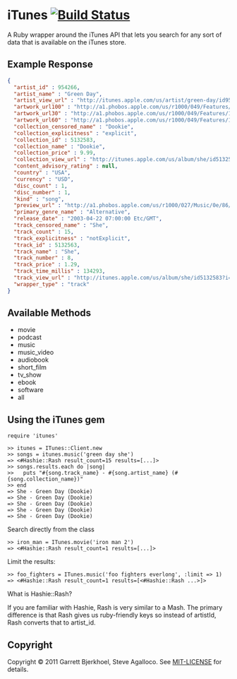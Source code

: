 iTunes [![Build Status](https://secure.travis-ci.org/dewski/itunes.png)](http://travis-ci.org/dewski/itunes)
======

A Ruby wrapper around the iTunes API that lets you search for any sort of data that is available on the iTunes store.

Example Response
----------------

```json
{
  "artist_id" : 954266,
  "artist_name" : "Green Day",
  "artist_view_url" : "http://itunes.apple.com/us/artist/green-day/id954266?uo=4",
  "artwork_url100" : "http://a1.phobos.apple.com/us/r1000/049/Features/1e/17/05/dj.rpihtiig.100x100-75.jpg",
  "artwork_url30" : "http://a1.phobos.apple.com/us/r1000/049/Features/1e/17/05/dj.rpihtiig.30x30-50.jpg",
  "artwork_url60" : "http://a1.phobos.apple.com/us/r1000/049/Features/1e/17/05/dj.rpihtiig.60x60-50.jpg",
  "collection_censored_name" : "Dookie",
  "collection_explicitness" : "explicit",
  "collection_id" : 5132583,
  "collection_name" : "Dookie",
  "collection_price" : 9.99,
  "collection_view_url" : "http://itunes.apple.com/us/album/she/id5132583?i=5132563&uo=4",
  "content_advisory_rating" : null,
  "country" : "USA",
  "currency" : "USD",
  "disc_count" : 1,
  "disc_number" : 1,
  "kind" : "song",
  "preview_url" : "http://a1.phobos.apple.com/us/r1000/027/Music/0e/86/7a/mzm.wchstext.aac.p.m4a",
  "primary_genre_name" : "Alternative",
  "release_date" : "2003-04-22 07:00:00 Etc/GMT",
  "track_censored_name" : "She",
  "track_count" : 15,
  "track_explicitness" : "notExplicit",
  "track_id" : 5132563,
  "track_name" : "She",
  "track_number" : 8,
  "track_price" : 1.29,
  "track_time_millis" : 134293,
  "track_view_url" : "http://itunes.apple.com/us/album/she/id5132583?i=5132563&uo=4",
  "wrapper_type" : "track"
}
```

Available Methods
-----------------

* movie
* podcast
* music
* music_video
* audiobook
* short_film
* tv_show
* ebook
* software
* all

Using the iTunes gem
--------------------

    require 'itunes'

    >> itunes = ITunes::Client.new
    >> songs = itunes.music('green day she')
    => <#Hashie::Rash result_count=15 results=[...]>
    >> songs.results.each do |song|
    >>   puts "#{song.track_name} - #{song.artist_name} (#{song.collection_name})"
    >> end
    => She - Green Day (Dookie)
    => She - Green Day (Dookie)
    => She - Green Day (Dookie)
    => She - Green Day (Dookie)
    => She - Green Day (Dookie)

Search directly from the class

    >> iron_man = ITunes.movie('iron man 2')
    => <#Hashie::Rash result_count=1 results=[...]>

Limit the results:

    >> foo_fighters = ITunes.music('foo fighters everlong', :limit => 1)
    => <#Hashie::Rash result_count=1 results=[<#Hashie::Rash ...>]>

What is Hashie::Rash?

If you are familiar with Hashie, Rash is very similar to a Mash.  The primary difference is that Rash gives us ruby-friendly keys so instead of artistId, Rash converts that to artist_id.

Copyright
---------

Copyright © 2011 Garrett Bjerkhoel, Steve Agalloco. See [MIT-LICENSE](http://github.com/dewski/itunes/blob/master/MIT-LICENSE) for details.
